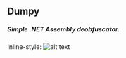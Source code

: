 ## Dumpy
##### Simple .NET Assembly deobfuscator.

Inline-style: 
![alt text](https://prnt.sc/vyi7dr "showcase")
